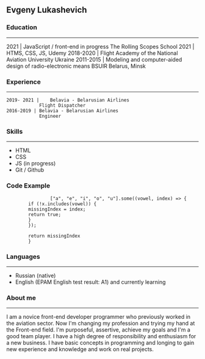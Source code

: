 ## Evgeny Lukashevich

### Education
___

2021 |	JavaScript / front-end in progress
         The Rolling Scopes School
    2021 |	HTMS, CSS, JS, Udemy
    2018-2020 |	Flight Academy of the National Aviation University
                Ukraine
    2011-2015 |  Modeling and computer-aided design of radio-electronic means
                BSUIR
                Belarus, Minsk
### Experience
___
    2019- 2021 |	Belavia - Belarusian Airlines 
                Flight Dispatcher
    2016-2019 |	Belavia - Belarusian Airlines 
                Engineer
### Skills 
___
* HTML
* CSS
* JS (in progress)
* Git / Github
  
### Code Example
```
                ["a", "e", "i", "o", "u"].some((vowel, index) => {
        if (!x.includes(vowel)) {
        missingIndex = index;
        return true;
        }
        });
    
        return missingIndex
        }
```
### Languages
___
* Russian (native)
* English (EPAM English test result: A1) and currently learning
### About me
___
I am a novice front-end developer programmer who previously worked in the aviation sector. Now I'm changing my profession and trying my hand at the Front-end field. I'm purposeful, assertive, achieve my goals and I'm a good team player. I have a high degree of responsibility and enthusiasm for a new business. I have basic concepts in programming and longing to gain new experience and knowledge and work on real projects.

